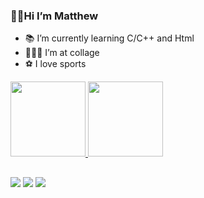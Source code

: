 ### 👋🏻Hi I’m Matthew 
 
- 📚 I’m currently learning C/C++ and Html
- 👨🏻‍🎓 I’m at collage 
- ⚽ I love sports

 <div>
  <a href="https://github.com/<MatthewAraujo">
  <img height="120em" src="https://github-readme-stats.vercel.app/api?username=MatthewAraujo&show_icons=true&theme=dracula&include_all_commits=true&count_private=true"/>
  <img height="120em" src="https://github-readme-stats.vercel.app/api/top-langs/?username=MatthewAraujo&layout=compact&langs_count=7&theme=dracula"/>
</div>
  
  ##
  
  <div> 
  <a href="https://www.instagram.com/matthewaraujo_/" target="_blank"><img src="https://img.shields.io/badge/-Instagram-%23E4405F?style=for-the-badge&logo=instagram&logoColor=white" target="_blank"></a>
  <a href = "mailto:matthewaraujo20@gmai.com"><img src="https://img.shields.io/badge/-Gmail-%23333?style=for-the-badge&logo=gmail&logoColor=white" target="_blank"></a>
  <a href="https://www.linkedin.com/in/matthew-araujo-2144b8212/" target="_blank"><img src="https://img.shields.io/badge/-LinkedIn-%230077B5?style=for-the-badge&logo=linkedin&logoColor=white" target="_blank"></a> 
  </div>
